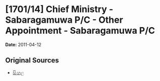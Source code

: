 # [1701/14] Chief Ministry - Sabaragamuwa P/C - Other Appointment - Sabaragamuwa P/C

**Date:** 2011-04-12

## Original Sources

- [සිංහල](https://documents.gov.lk/view/extra-gazettes/2011/4/1701-14_S.pdf)
